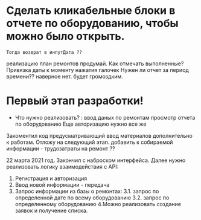 
# Сделать кликабельные блоки в отчете по оборудованию, чтобы можно было открыть. 
    Тогда возврат в инпутДата ??





реализацию план ремонтов продумай. Как отмечать выполненные?
Привязка даты к моменту нажатия галочек
Нужен ли отчет за период времени?? наверное нет. будет громоздким.


# Первый этап разработки!
* Что нужно реализовать? :
    ввод даных по ремонтам
    просмотр отчета по оборудованию
    Еще авторизацию нужно все же


Закоментил код предусматривающий ввод материалов дополнительно к работам. Отложу на следующий этап.
добавить к собираемой информации - трудозатраты на ремонт ??



22 марта 2021 год. 
Закончил с наброском интерфейса. 
Далее нужно реализовать логику взаимодействия с API:
1. Регистрация и авторизация
2. Ввод новой информации - передача
3. Запрос информации из базы о ремонтах:
    3.1. запрос по определенной дате по всему оборудованию 
    3.2. запрос по определенному оборудованию
4.Можно реализовать создание заявок и получение списка.




